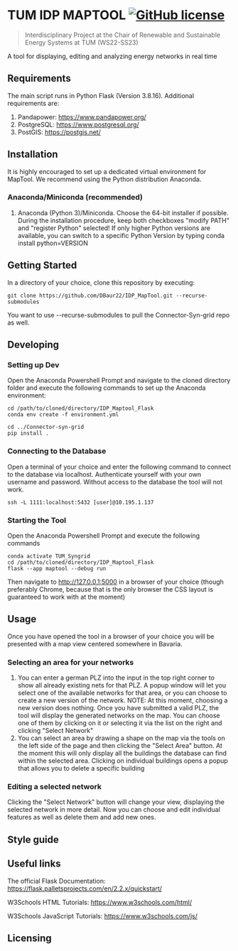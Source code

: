 # TUM IDP MAPTOOL [![GitHub license](https://img.shields.io/badge/license-MIT-blue.svg?style=flat-square)](https://github.com/your/your-project/blob/master/LICENSE)
> Interdisciplinary Project at the Chair of Renewable and Sustainable Energy Systems at TUM (WS22-SS23)

A tool for displaying, editing and analyzing energy networks in real time
## Requirements
The main script runs in Python Flask (Version 3.8.16). Additional requirements are:
1. Pandapower: https://www.pandapower.org/
1. PostgreSQL: https://www.postgresql.org/
1. PostGIS: https://postgis.net/

## Installation

It is highly encouraged to set up a dedicated virtual environment for MapTool. We recommend using the Python distribution Anaconda.

### Anaconda/Miniconda (recommended)
1. Anaconda (Python 3)/Miniconda. Choose the 64-bit installer if possible. During the installation procedure, keep both checkboxes "modify PATH" and "register Python" selected! If only higher Python versions are available, you can switch to a specific Python Version by typing conda install python=VERSION

## Getting Started
In a directory of your choice, clone this repository by executing:
```shell
git clone https://github.com/DBaur22/IDP_MapTool.git --recurse-submodules
```

You want to use --recurse-submodules to pull the Connector-Syn-grid repo as well.

## Developing

### Setting up Dev

Open the Anaconda Powershell Prompt and navigate to the cloned directory folder and execute the following commands to set up the Anaconda environment:

```shell
cd /path/to/cloned/directory/IDP_Maptool_Flask
conda env create -f environment.yml

cd ../Connector-syn-grid
pip install .

```


### Connecting to the Database
Open a terminal of your choice and enter the following command to connect to the database via localhost. Authenticate yourself with your own username and password. Without access to the database the tool will not work.
```shell
ssh -L 1111:localhost:5432 [user]@10.195.1.137
```

### Starting the Tool
Open the Anaconda Powershell Prompt and execute the following commands
```shell
conda activate TUM_Syngrid
cd /path/to/cloned/directory/IDP_Maptool_Flask
flask --app maptool --debug run
```
Then navigate to http://127.0.0.1:5000 in a browser of your choice (though preferably Chrome, because that is the only browser the CSS layout is guaranteed to work with at the moment)

## Usage

Once you have opened the tool in a browser of your choice you will be presented with a map view centered somewhere in Bavaria.

### Selecting an area for your networks
1. You can enter a german PLZ into the input in the top right corner to show all already existing nets for that PLZ. A popup window will let you select one of the available networks for that area, or you can choose to create a new version of the network. NOTE: At this moment, choosing a new version does nothing.
Once you have submitted a valid PLZ, the tool will display the generated networks on the map. You can choose one of them by clicking on it or selecting it via the list on the right and clicking "Select Network"
2. You can select an area by drawing a shape on the map via the tools on the left side of the page and then clicking the "Select Area" button. At the moment this will only display all the buildings the database can find within the selected area. Clicking on individual buildings opens a popup that allows you to delete a specific building

### Editing a selected network
Clicking the "Select Network" button will change your view, displaying the selected network in more detail. Now you can choose and edit individual features as well as delete them and add new ones. <br>

## Style guide

## Useful links

The official Flask Documentation: https://flask.palletsprojects.com/en/2.2.x/quickstart/

W3Schools HTML Tutorials: https://www.w3schools.com/html/

W3Schools JavaScript Tutorials: https://www.w3schools.com/js/

## Licensing
